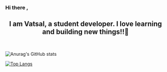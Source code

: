 ### Hi there , 
 <h2 align = 'center'>I am Vatsal, a student developer. I love learning and building new things!!👋 </h2>
 <p align = 'center'>
  <a href = 'https://www.linkedin.com/in/vatsal-sinha-85a17b136/' src = 'https://www.flaticon.com/free-icon/linkedin_145807?term=linkedin&page=1&position=4&page=1&position=4&related_id=145807&origin=search'></a>&nbsp;&nbsp;
 </p>

<!--
**vatsalsinha/vatsalsinha** is a ✨ _special_ ✨ repository because its `README.md` (this file) appears on your GitHub profile.

Here are some ideas to get you started:

- 🔭 I’m currently working on ...
- 🌱 I’m currently learning ...
- 👯 I’m looking to collaborate on ...
- 🤔 I’m looking for help with ...
- 💬 Ask me about ...
- 📫 How to reach me: ...
- 😄 Pronouns: ...
- ⚡ Fun fact: ...
-->
![Anurag's GitHub stats](https://github-readme-stats.vercel.app/api?username=vatsalsinha&show_icons=true&theme=radical&hide=contribs,prs)

[![Top Langs](https://github-readme-stats.vercel.app/api/top-langs/?username=vatsalsinha&layout=compact&theme=radical)](https://github.com/anuraghazra/github-readme-stats)


